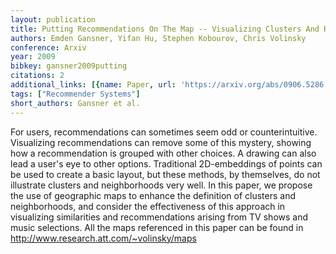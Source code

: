 ```yaml
---
layout: publication
title: Putting Recommendations On The Map -- Visualizing Clusters And Relations
authors: Emden Gansner, Yifan Hu, Stephen Kobourov, Chris Volinsky
conference: Arxiv
year: 2009
bibkey: gansner2009putting
citations: 2
additional_links: [{name: Paper, url: 'https://arxiv.org/abs/0906.5286'}]
tags: ["Recommender Systems"]
short_authors: Gansner et al.
---
```

For users, recommendations can sometimes seem odd or counterintuitive.
Visualizing recommendations can remove some of this mystery, showing how a
recommendation is grouped with other choices. A drawing can also lead a user's
eye to other options. Traditional 2D-embeddings of points can be used to create
a basic layout, but these methods, by themselves, do not illustrate clusters
and neighborhoods very well. In this paper, we propose the use of geographic
maps to enhance the definition of clusters and neighborhoods, and consider the
effectiveness of this approach in visualizing similarities and recommendations
arising from TV shows and music selections. All the maps referenced in this
paper can be found in http://www.research.att.com/~volinsky/maps